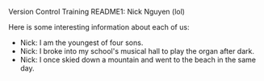 Version Control Training README1: Nick Nguyen (lol)

Here is some interesting information about each of us:

* Nick: I am the youngest of four sons.
* Nick: I broke into my school's musical hall to play the organ after dark.
* Nick: I once skied down a mountain and went to the beach in the same day.
